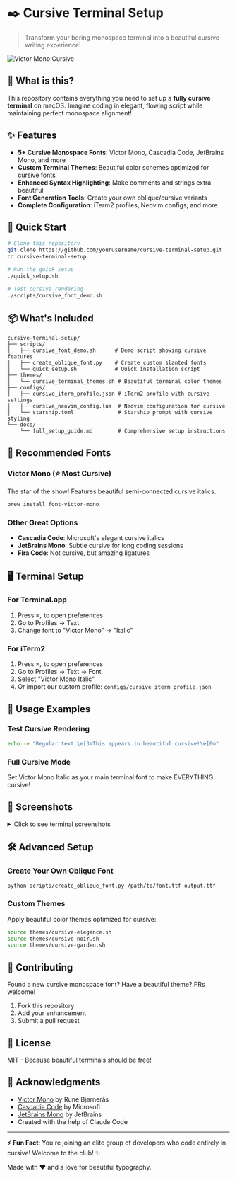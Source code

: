 # ✒️ Cursive Terminal Setup

> Transform your boring monospace terminal into a beautiful cursive writing experience!

![Victor Mono Cursive](https://raw.githubusercontent.com/rubjo/victor-mono/master/public/header.gif)

## 🎨 What is this?

This repository contains everything you need to set up a **fully cursive terminal** on macOS. Imagine coding in elegant, flowing script while maintaining perfect monospace alignment!

## ✨ Features

- **5+ Cursive Monospace Fonts**: Victor Mono, Cascadia Code, JetBrains Mono, and more
- **Custom Terminal Themes**: Beautiful color schemes optimized for cursive fonts
- **Enhanced Syntax Highlighting**: Make comments and strings extra beautiful
- **Font Generation Tools**: Create your own oblique/cursive variants
- **Complete Configuration**: iTerm2 profiles, Neovim configs, and more

## 🚀 Quick Start

```bash
# Clone this repository
git clone https://github.com/yourusername/cursive-terminal-setup.git
cd cursive-terminal-setup

# Run the quick setup
./quick_setup.sh

# Test cursive rendering
./scripts/cursive_font_demo.sh
```

## 📦 What's Included

```
cursive-terminal-setup/
├── scripts/
│   ├── cursive_font_demo.sh      # Demo script showing cursive features
│   ├── create_oblique_font.py    # Create custom slanted fonts
│   └── quick_setup.sh            # Quick installation script
├── themes/
│   └── cursive_terminal_themes.sh # Beautiful terminal color themes
├── configs/
│   ├── cursive_iterm_profile.json # iTerm2 profile with cursive settings
│   ├── cursive_neovim_config.lua  # Neovim configuration for cursive
│   └── starship.toml              # Starship prompt with cursive styling
└── docs/
    └── full_setup_guide.md        # Comprehensive setup instructions
```

## 🎯 Recommended Fonts

### Victor Mono (⭐ Most Cursive)
The star of the show! Features beautiful semi-connected cursive italics.
```bash
brew install font-victor-mono
```

### Other Great Options
- **Cascadia Code**: Microsoft's elegant cursive italics
- **JetBrains Mono**: Subtle cursive for long coding sessions
- **Fira Code**: Not cursive, but amazing ligatures

## 🖥️ Terminal Setup

### For Terminal.app
1. Press `⌘,` to open preferences
2. Go to Profiles → Text
3. Change font to "Victor Mono" → "Italic"

### For iTerm2
1. Press `⌘,` to open preferences
2. Go to Profiles → Text → Font
3. Select "Victor Mono Italic"
4. Or import our custom profile: `configs/cursive_iterm_profile.json`

## 🌈 Usage Examples

### Test Cursive Rendering
```bash
echo -e "Regular text \e[3mThis appears in beautiful cursive!\e[0m"
```

### Full Cursive Mode
Set Victor Mono Italic as your main terminal font to make EVERYTHING cursive!

## 📸 Screenshots

<details>
<summary>Click to see terminal screenshots</summary>

### Code Comments in Cursive
```javascript
// This comment appears in beautiful flowing script
const message = "Even strings can be cursive!";
```

### Git Output
Git commands show metadata in elegant cursive italics.

### Man Pages
Manual pages render with cursive emphasis for readability.

</details>

## 🛠️ Advanced Setup

### Create Your Own Oblique Font
```bash
python scripts/create_oblique_font.py /path/to/font.ttf output.ttf
```

### Custom Themes
Apply beautiful color themes optimized for cursive:
```bash
source themes/cursive-elegance.sh
source themes/cursive-noir.sh
source themes/cursive-garden.sh
```

## 🤝 Contributing

Found a new cursive monospace font? Have a beautiful theme? PRs welcome!

1. Fork this repository
2. Add your enhancement
3. Submit a pull request

## 📝 License

MIT - Because beautiful terminals should be free!

## 🙏 Acknowledgments

- [Victor Mono](https://rubjo.github.io/victor-mono/) by Rune Bjørnerås
- [Cascadia Code](https://github.com/microsoft/cascadia-code) by Microsoft
- [JetBrains Mono](https://www.jetbrains.com/lp/mono/) by JetBrains
- Created with the help of Claude Code

---

**⚡ Fun Fact**: You're joining an elite group of developers who code entirely in cursive! Welcome to the club! ✨

Made with ❤️ and a love for beautiful typography.